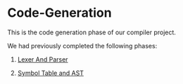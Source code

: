 # Code-Generation

This is the code generation phase of our compiler project. 

We had previously completed the following phases:

1. <a href="https://github.com/nazaninsbr/Lexer-and-Parser">Lexer And Parser</a>

2. <a href="https://github.com/nazaninsbr/Symbol-Table-and-AST">Symbol Table and AST</a>
